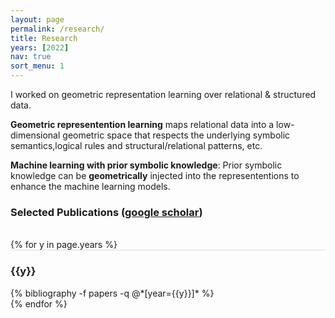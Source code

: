 ```yaml
---
layout: page
permalink: /research/
title: Research
years: [2022]
nav: true
sort_menu: 1
---
```

I worked on geometric representation learning over relational & structured data.

**Geometric representention learning** maps relational data into a low-dimensional geometric space that respects the underlying symbolic semantics,logical rules and structural/relational patterns, etc. 

**Machine learning with prior symbolic knowledge**: Prior symbolic knowledge can be **geometrically** injected into the  represententions to enhance the machine learning models.


### Selected Publications ([google scholar](https://scholar.google.com/citations?user=lmBXicIAAAAJ))

<div class="publications">

<br/>
{% for y in page.years %}
  <div class="row m-0 p-0" style="border-top: 1px solid #ddd; flex-direction: row-reverse;">
    <div class="col-sm-1 mt-2 p-0 pr-1">
      <h3 class="bibliography-year">{{y}}</h3>
    </div>
    <div class="col-sm-11 p-0">
      {% bibliography -f papers -q @*[year={{y}}]* %}
    </div>
  </div>
{% endfor %}
